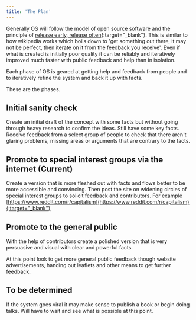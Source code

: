 ```yaml
---
title: 'The Plan'
---
```


Generally OS will follow the model of open source software and the principle of [release early, release often](https://en.wikipedia.org/wiki/Release_early,_release_often){:target="_blank"}. This is similar to how wikipedia works which boils down to 'get something out there, it may not be perfect, then iterate on it from the feedback you receive'. Even if what is created is initially poor quality it can be reliably and iteratively improved much faster with public feedback and help than in isolation.

Each phase of OS is geared at getting help and feedback from people and to iteratively refine the system and back it up with facts.

These are the phases.

## Initial sanity check

Create an initial draft of the concept with some facts but without going through heavy research to confirm the ideas. Still have some key facts. Receive feedback from a select group of people to check that there aren't glaring problems, missing areas or arguments that are contrary to the facts.

## Promote to special interest groups via the internet (Current)

Create a version that is more fleshed out with facts and flows better to be more accessible and convincing. Then post the site on widening circles of special interest groups to solicit feedback and contributors. For example [https://www.reddit.com/r/capitalism](https://www.reddit.com/r/capitalism){:target="_blank"}

## Promote to the general public

With the help of contributors create a polished version that is very persuasive and visual with clear and powerful facts.

At this point look to get more general public feedback though website advertisements, handing out leaflets and other means to get further feedback.

## To be determined

If the system goes viral it may make sense to publish a book or begin doing talks. Will have to wait and see what is possible at this point.
